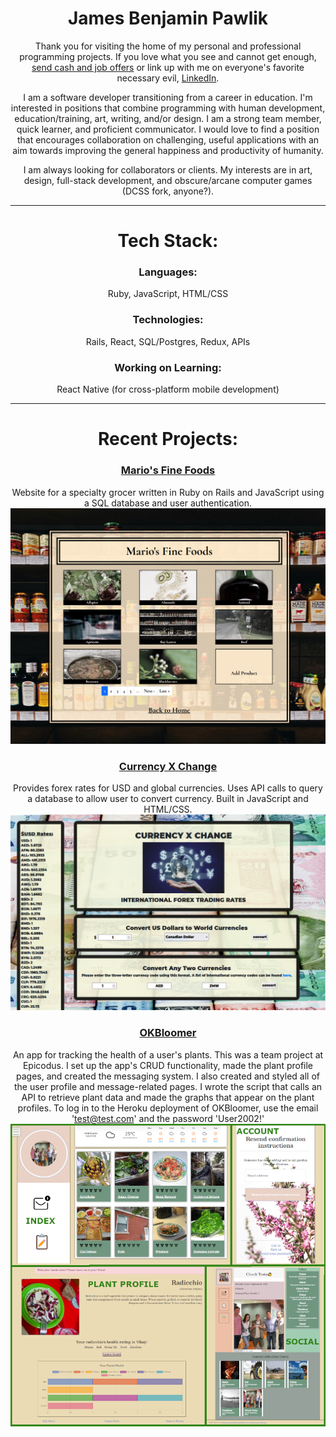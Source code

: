 <div align="center">
  
# James Benjamin Pawlik #
  
Thank you for visiting the home of my personal and professional programming projects. If you love what you see and cannot get enough, [send cash and job offers](james.benjamin.pawlik@gmail.com) or link up with me on everyone's favorite necessary evil, [LinkedIn](linkedin.com/in/jbpawlik). 
  
I am a software developer transitioning from a career in education. I'm interested in positions that combine programming with human development, education/training, art, writing, and/or design. I am a strong team member, quick learner, and proficient communicator. I would love to find a position that encourages collaboration on challenging, useful applications with an aim towards improving the general happiness and productivity of humanity. 

  I am always looking for collaborators or clients. My interests are in art, design, full-stack development, and obscure/arcane computer games (DCSS fork, anyone?).

---------------------------
  
  # Tech Stack:
  
  ### Languages: 
  
  Ruby, JavaScript, HTML/CSS
  
  ### Technologies: 
  
  Rails, React, SQL/Postgres, Redux, APIs 
  
  ### Working on Learning:
  
  React Native (for cross-platform mobile development) 
  
  ---------------------

  
# Recent Projects:
  
  
  ### [Mario's Fine Foods](https://marios-fine-foods.herokuapp.com)
  Website for a specialty grocer written in Ruby on Rails and JavaScript using a SQL database and user authentication.
  <img src="https://raw.githubusercontent.com/jbpawlik/jbpawlik/main/specialtyfoodsproducts-cropped.PNG" alt="Mario's Fine Foods Products Page"/>
  
  ### [Currency X Change](https://jbpawlik.github.io/currency-exchanger/)
   Provides forex rates for USD and global currencies. Uses API calls to query a database to allow user to convert currency. Built in JavaScript and HTML/CSS.
  <img src="https://raw.githubusercontent.com/jbpawlik/jbpawlik/main/currency-x-change.PNG" alt="Home page of Currency-X-Change" title="Home page of Currency-X-Change">

  ### [OKBloomer](http://okbloomer.herokuapp.com/)
   An app for tracking the health of a user's plants. This was a team project at Epicodus. I set up the app's CRUD functionality, made the plant profile pages, and created the messaging system. I also created and styled all of the user profile and message-related pages. I wrote the script that calls an API to retrieve plant data and made the graphs that appear on the plant profiles. To log in to the Heroku deployment of OKBloomer, use the email 'test@test.com' and the password 'User2002!'
  <img src="https://raw.githubusercontent.com/jbpawlik/OKBloomer/main/app/assets/images/OKBloomerComposite.png" alt="OKBloomer" title="OKBloomer">
  
</div>

<!-- <div align="center">
  

  
[![Ben's GitHub stats](https://github-readme-stats.vercel.app/api?username=jbpawlik)](https://github.com/jbpawlik/github-readme-stats)
  
</div>
 -->
